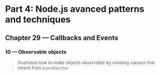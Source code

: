 # Part 4: Node.js avanced patterns and techniques
## Chapter 29 &mdash; Callbacks and Events
### 10 &mdash; Observable objects
> illustrates how to make objects *observable* by creating classes that inherit from `EventEmitter`
